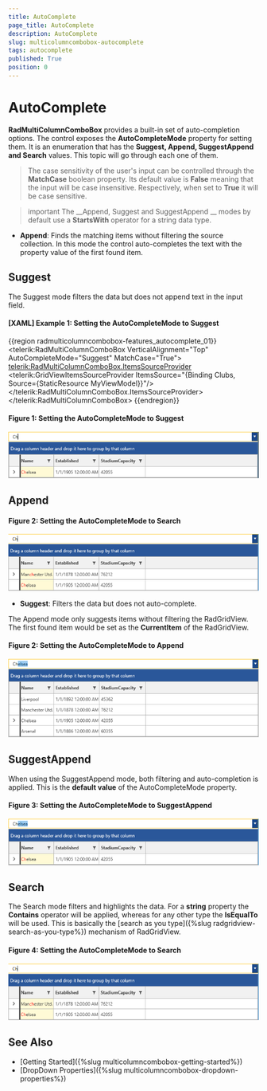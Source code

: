 ```yaml
---
title: AutoComplete
page_title: AutoComplete
description: AutoComplete
slug: multicolumncombobox-autocomplete
tags: autocomplete
published: True
position: 0
---
```


# AutoComplete

__RadMultiColumnComboBox__ provides a built-in set of auto-completion options. The control exposes the __AutoCompleteMode__ property for setting them. It is an enumeration that has the __Suggest, Append, SuggestAppend and Search__ values. This topic will go through each one of them.

>The case sensitivity of the user's input can be controlled through the __MatchCase__ boolean property. Its default value is __False__ meaning that the input will be case insensitive. Respectively, when set to __True__ it will be case sensitive.

>important The __Append, Suggest and SuggestAppend __ modes by default use a __StartsWith__ operator for a string data type.

* __Append__: Finds the matching items without filtering the source collection. In this mode the control auto-completes the text with the property value of the first found item.

## Suggest

The Suggest mode filters the data but does not append text in the input field.

#### __[XAML] Example 1: Setting the AutoCompleteMode to Suggest__
{{region radmulticolumncombobox-features_autocomplete_01}}
	<telerik:RadMultiColumnComboBox VerticalAlignment="Top" AutoCompleteMode="Suggest" MatchCase="True">
            <telerik:RadMultiColumnComboBox.ItemsSourceProvider>
                <telerik:GridViewItemsSourceProvider ItemsSource="{Binding Clubs, Source={StaticResource MyViewModel}}"/>
            </telerik:RadMultiColumnComboBox.ItemsSourceProvider>
        </telerik:RadMultiColumnComboBox>
{{endregion}}

#### __Figure 1: Setting the AutoCompleteMode to Suggest__
![Setting the AutoCompleteMode to Sugggest](images/MultiColumnComboBox_AutoComplete_03.png)

## Append

#### __Figure 2: Setting the AutoCompleteMode to Search__
![Setting the AutoCompleteMode to Search](images/MultiColumnComboBox_AutoComplete_02.png)
 
* __Suggest__: Filters the data but does not auto-complete.

The Append mode only suggests items without filtering the RadGridView. The first found item would be set as the __CurrentItem__ of the RadGridView. 

#### __Figure 2: Setting the AutoCompleteMode to Append__
![Setting the AutoCompleteMode to Append](images/MultiColumnComboBox_AutoComplete_01.png)

## SuggestAppend

When using the SuggestAppend mode, both filtering and auto-completion is applied. This is the __default value__ of the AutoCompleteMode property.

#### __Figure 3: Setting the AutoCompleteMode to SuggestAppend__
![Setting the AutoCompleteMode to Suggest](images/MultiColumnComboBox_AutoComplete_04.png)

## Search

The Search mode filters and highlights the data. For a __string__ property the __Contains__ operator will be applied, whereas for any other type the __IsEqualTo__ will be used. This is basically the [search as you type]({%slug radgridview-search-as-you-type%}) mechanism of RadGridView.

#### __Figure 4: Setting the AutoCompleteMode to Search__
![Setting the AutoCompleteMode to Search](images/MultiColumnComboBox_AutoComplete_02.png)

## See Also

* [Getting Started]({%slug multicolumncombobox-getting-started%})
* [DropDown Properties]({%slug multicolumncombobox-dropdown-properties%})
